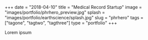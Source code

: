 +++ 
date = "2018-04-10"
title = "Medical Record Startup"
image = "images/portfolio/phrhero_preview.jpg"
splash = "images/portfolio/earthscience/splash.jpg"
slug = "phrhero" 
tags = ["tagone", "tagtwo", "tagthree"]
type = "portfolio"
+++

Lorem ipsum